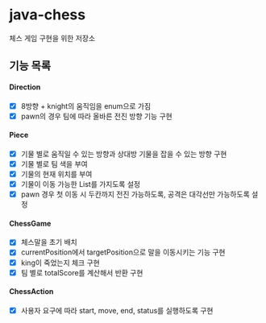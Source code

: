 # java-chess
체스 게임 구현을 위한 저장소

## 기능 목록

#### Direction

 - [x] 8방향 + knight의 움직임을 enum으로 가짐
 - [x] pawn의 경우 팀에 따라 올바른 전진 방향 기능 구현

#### Piece

 - [x] 기물 별로 움직일 수 있는 방향과 상대방 기물을 잡을 수 있는 방향 구현
 - [x] 기물 별로 팀 색을 부여
 - [x] 기물의 현재 위치를 부여
 - [x] 기물이 이동 가능한 List를 가지도록 설정
 - [x] pawn 경우 첫 이동 시 두칸까지 전진 가능하도록, 공격은 대각선만 가능하도록 설정
 
#### ChessGame
 
  - [x] 체스말을 초기 배치
  - [x] currentPosition에서 targetPosition으로 말을 이동시키는 기능 구현
  - [x] king이 죽었는지 체크 구현
  - [x] 팀 별로 totalScore를 계산해서 반환 구현

#### ChessAction

 - [x] 사용자 요구에 따라 start, move, end, status를 실행하도록 구현
 
